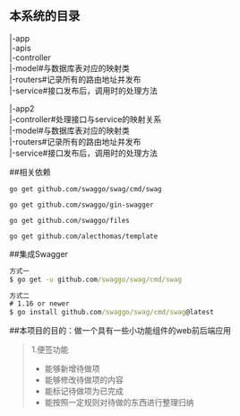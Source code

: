## 本系统的目录
|-app  
    |-apis   
    |-controller  
    |-model#与数据库表对应的映射类  
    |-routers#记录所有的路由地址并发布  
    |-service#接口发布后，调用时的处理方法


|-app2  
|-controller#处理接口与service的映射关系  
|-model#与数据库表对应的映射类  
|-routers#记录所有的路由地址并发布  
|-service#接口发布后，调用时的处理方法


##相关依赖
```CMD
go get github.com/swaggo/swag/cmd/swag

go get github.com/swaggo/gin-swagger

go get github.com/swaggo/files

go get github.com/alecthomas/template

```

##集成Swagger
```cmd
方式一
$ go get -u github.com/swaggo/swag/cmd/swag

方式二
# 1.16 or newer
$ go install github.com/swaggo/swag/cmd/swag@latest

```

##本项目的目的：做一个具有一些小功能组件的web前后端应用
> 1.便签功能
> * 能够新增待做项
> * 能够修改待做项的内容
> * 能标记待做项为已完成
> * 能按照一定规则对待做的东西进行整理归纳